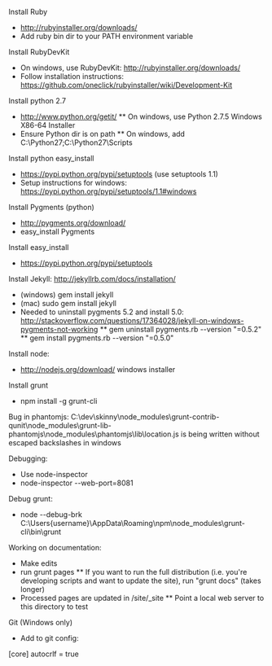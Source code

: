 Install Ruby
* http://rubyinstaller.org/downloads/
* Add ruby bin dir to your PATH environment variable

Install RubyDevKit
* On windows, use RubyDevKit: http://rubyinstaller.org/downloads/
* Follow installation instructions: https://github.com/oneclick/rubyinstaller/wiki/Development-Kit

Install python 2.7
* http://www.python.org/getit/
** On windows, use Python 2.7.5 Windows X86-64 Installer
* Ensure Python dir is on path
** On windows, add C:\Python27;C:\Python27\Scripts

Install python easy_install
* https://pypi.python.org/pypi/setuptools (use setuptools 1.1)
* Setup instructions for windows: https://pypi.python.org/pypi/setuptools/1.1#windows

Install Pygments (python)
* http://pygments.org/download/
* easy_install Pygments

Install easy_install
* https://pypi.python.org/pypi/setuptools

Install Jekyll: http://jekyllrb.com/docs/installation/
* (windows) gem install jekyll
* (mac) sudo gem install jekyll
* Needed to uninstall pygments 5.2 and install 5.0: http://stackoverflow.com/questions/17364028/jekyll-on-windows-pygments-not-working
** gem uninstall pygments.rb --version "=0.5.2"
** gem install pygments.rb --version "=0.5.0"

Install node:
* http://nodejs.org/download/ windows installer

Install grunt
* npm install -g grunt-cli

Bug in phantomjs:
C:\dev\skinny\node_modules\grunt-contrib-qunit\node_modules\grunt-lib-phantomjs\node_modules\phantomjs\lib\location.js is being written without escaped backslashes in windows

Debugging:
* Use node-inspector
* node-inspector --web-port=8081

Debug grunt: 
* node --debug-brk C:\Users\{username}\AppData\Roaming\npm\node_modules\grunt-cli\bin\grunt

Working on documentation:
* Make edits
* run grunt pages
** If you want to run the full distribution (i.e. you're developing scripts and want to update the site), run "grunt docs" (takes longer)
* Processed pages are updated in /site/_site
** Point a local web server to this directory to test

Git (Windows only)
* Add to git config: 

[core]
	autocrlf = true
